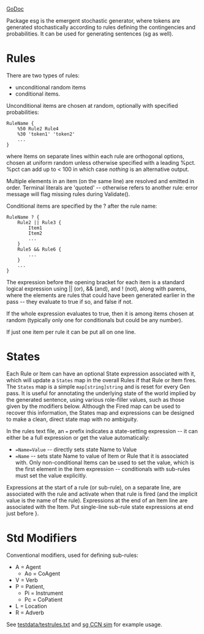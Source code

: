 [GoDoc](https://godoc.org/github.com/emer/emergent/esg)

Package esg is the emergent stochastic generator, where tokens are generated stochastically according to rules defining the contingencies and probabilities.  It can be used for generating sentences (sg as well).

# Rules

There are two types of rules:
* unconditional random items
* conditional items.

Unconditional items are chosen at random, optionally with specified probabilities:

```
RuleName {
    %50 Rule2 Rule4
    %30 'token1' 'token2'
    ...
}
```

where Items on separate lines within each rule are orthogonal options, chosen at uniform random unless otherwise specified with a leading %pct. %pct can add up to < 100 in which case *nothing* is an alternative output.

Multiple elements in an item (on the same line) are resolved and emitted in order. Terminal literals are 'quoted' -- otherwise refers to another rule: error message will flag missing rules during Validate().

Conditional items are specified by the ? after the rule name:

```
RuleName ? {
    Rule2 || Rule3 {
        Item1
        Item2
        ...
    }
    Rule5 && Rule6 {
        ...
    }
    ...
}
```

The expression before the opening bracket for each item is a standard logical expression using || (or), && (and), and ! (not), along with parens, where the elements are rules that could have been generated earlier in the pass -- they evaluate to true if so, and false if not.

If the whole expression evaluates to true, then it is among items chosen at random (typically only one for conditionals but could be any number).

If just one item per rule it can be put all on one line.

# States

Each Rule or Item can have an optional State expression associated with it, which will update a `States` map in the overall Rules if that Rule or Item fires.  The `States` map is a simple `map[string]string` and is reset for every Gen pass.  It is useful for annotating the underlying state of the world implied by the generated sentence, using various role-filler values, such as those given by the modifiers below.  Although the Fired map can be used to recover this information, the States map and expressions can be designed to make a clean, direct state map with no ambiguity.

In the rules text file, an `=` prefix indicates a state-setting expression -- it can either be a full expression or get the value automatically:
* `=Name=Value` -- directly sets state Name to Value
* `=Name`  -- sets state Name to value of Item or Rule that it is associated with.  Only non-conditional Items can be used to set the value, which is the first element in the item expression -- conditionals with sub-rules must set the value explicitly.

Expressions at the start of a rule (or sub-rule), on a separate line, are associated with the rule and activate when that rule is fired (and the implicit value is the name of the rule).  Expressions at the end of an Item line are associated with the Item.  Put single-line sub-rule state expressions at end just before }.

# Std Modifiers

Conventional modifiers, used for defining sub-rules:
* A = Agent
    + Ao = CoAgent
* V = Verb
* P = Patient,
    + Pi = Instrument
    + Pc = CoPatient
* L = Location
* R = Adverb

See [testdata/testrules.txt](https://github.com/emer/emergent/blob/master/esg/testdata/testrules.txt) and [sg CCN sim](https://github.com/CompCogNeuro/sims/blob/master/ch9/sg) for example usage.

